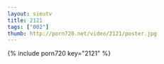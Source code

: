 ```yaml
--- 
layout: sieutv
title: 2121
tags: ["002"]
thumb: http://porn720.net/video/2121/poster.jpg
---
```

{% include porn720 key="2121" %} 

